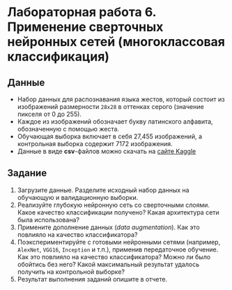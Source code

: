 # Лабораторная работа 6. Применение сверточных нейронных сетей (многоклассовая классификация)
## Данные

- Набор данных для распознавания языка жестов, который состоит из изображений размерности `28x28` в оттенках серого (значение пикселя от 0 до 255).
- Каждое из изображений обозначает букву латинского алфавита, обозначенную с помощью жеста.
- Обучающая выборка включает в себя 27,455 изображений, а контрольная выборка содержит 7172 изображения.
- Данные в виде **csv**-файлов можно скачать на [сайте Kaggle](https://www.kaggle.com/datamunge/sign-language-mnist)

## Задание
1. Загрузите данные. Разделите исходный набор данных на обучающую и валидационную выборки.
2. Реализуйте глубокую нейронную сеть со сверточными слоями. Какое качество классификации получено? Какая архитектура сети была использована?
3. Примените дополнение данных (_data augmentation_). Как это повлияло на качество классификатора?
4. Поэкспериментируйте с готовыми нейронными сетями (например, `AlexNet`, `VGG16`, `Inception` и т.п.), применив передаточное обучение. Как это повлияло на качество классификатора? Можно ли было обойтись без него? Какой максимальный результат удалось получить на контрольной выборке?
5. Результат выполнения заданий опишите в отчете.
